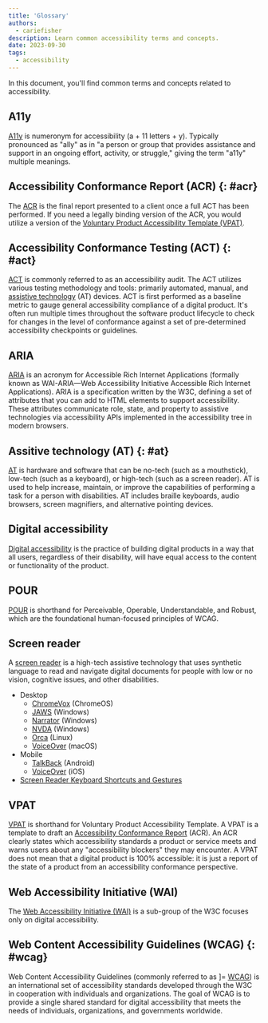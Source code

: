 ```yaml
---
title: 'Glossary'
authors:
  - cariefisher
description: Learn common accessibility terms and concepts.
date: 2023-09-30
tags:
  - accessibility
---
```


In this document, you'll find common terms and concepts related to accessibility.

## A11y

[A11y](https://www.a11yproject.com/posts/a11y-and-other-numeronyms/) is 
numeronym for accessibility (a + 11 letters + y). Typically pronounced as 
"ally" as in "a person or group that provides assistance and support in an 
ongoing effort, activity, or struggle," giving the term "a11y" multiple 
meanings.

## Accessibility Conformance Report (ACR) {: #acr} 

The [ACR](https://tetralogical.com/blog/2021/10/15/introduction-to-accessibility-conformance-reports/)
is the final report presented to a client once a full ACT has been performed.
If you need a legally binding version of the ACR, you would utilize a version
of the [Voluntary Product Accessibility Template (VPAT)](#vpat).

## Accessibility Conformance Testing (ACT) {: #act}

[ACT](https://www.w3.org/WAI/standards-guidelines/act/) is commonly referred to
as an accessibility audit. The ACT utilizes various testing methodology and
tools: primarily automated, manual, and [assistive technology](#AT) (AT)
devices. ACT is first performed as a baseline metric to gauge general
accessibility compliance of a digital product. It's often run multiple times
throughout the software product lifecycle to check for changes in the level of
conformance against a set of pre-determined accessibility checkpoints or 
guidelines. 

## ARIA

[ARIA](https://www.w3.org/WAI/standards-guidelines/aria/) is an acronym for
Accessible Rich Internet Applications (formally known as WAI-ARIA—Web
Accessibility Initiative Accessible Rich Internet Applications). ARIA is a
specification written by the W3C, defining a set of attributes that you can add
to HTML elements to support accessibility. These attributes communicate role,
state, and property to assistive technologies via accessibility APIs
implemented in the accessibility tree in modern browsers.

## Assitive technology (AT) {: #at}

[AT](https://en.wikipedia.org/wiki/Assistive_technology) is hardware and
software that can be no-tech (such as a mouthstick), low-tech (such as a 
keyboard), or high-tech (such as a screen reader). AT is used to help increase, 
maintain, or improve the capabilities of performing a task for a person with 
disabilities. AT includes braille keyboards, audio browsers, screen magnifiers, 
and alternative pointing devices.

## Digital accessibility

[Digital accessibility](https://www.w3.org/WAI/fundamentals/accessibility-intro/) is the 
practice of building digital products in a way that all users, regardless of 
their disability, will have equal access to the content or functionality of the 
product.

## POUR

[POUR](https://www.w3.org/WAI/fundamentals/accessibility-principles/) is 
shorthand for Perceivable, Operable, Understandable, and Robust, which are the 
foundational human-focused principles of WCAG.

## Screen reader

A [screen reader](https://www.afb.org/blindness-and-low-vision/using-technology/assistive-technology-products/screen-readers)
is a high-tech assistive technology that uses synthetic language to read and 
navigate digital documents for people with low or no vision, cognitive issues, 
and other disabilities.

* Desktop
    * [ChromeVox](https://support.google.com/chromebook/answer/7031755) (ChromeOS)
    * [JAWS](https://www.freedomscientific.com/Products/software/JAWS/) (Windows)
    * [Narrator](https://support.microsoft.com/en-us/windows/complete-guide-to-narrator-e4397a0d-ef4f-b386-d8ae-c172f109bdb1) (Windows)
    * [NVDA](https://www.nvaccess.org/) (Windows)
    * [Orca](https://wiki.gnome.org/Projects/Orca) (Linux)
    * [VoiceOver](https://www.apple.com/accessibility/vision/) (macOS)
* Mobile
    * [TalkBack](https://support.google.com/accessibility/android/answer/6283677?hl=en) (Android)
    * [VoiceOver](https://www.apple.com/accessibility/vision/) (iOS)
* [Screen Reader Keyboard Shortcuts and Gestures](https://dequeuniversity.com/screenreaders/)

## VPAT

[VPAT](https://en.wikipedia.org/wiki/Voluntary_Product_Accessibility_Template) 
is shorthand for Voluntary Product Accessibility Template. A VPAT is a template 
to draft an [Accessibility Conformance Report](#acr) (ACR). An ACR clearly 
states which accessibility standards a product or service meets and warns users 
about any "accessibility blockers" they may encounter. A VPAT does not mean 
that a digital product is 100% accessible: it is just a report of the state 
of a product from an accessibility conformance perspective.

## Web Accessibility Initiative (WAI)

The [Web Accessibility Initiative (WAI)](https://www.w3.org/WAI/) is a 
sub-group of the W3C focuses only on digital accessibility. 

## Web Content Accessibility Guidelines (WCAG) {: #wcag}

Web Content Accessibility Guidelines (commonly referred to as ]=
[WCAG](https://www.w3.org/WAI/standards-guidelines/wcag/)) is an international 
set of accessibility standards developed through the W3C in cooperation with 
individuals and organizations. The goal of WCAG is to provide a single shared 
standard for digital accessibility that meets the needs of individuals, 
organizations, and governments worldwide.
